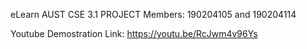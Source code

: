 





eLearn AUST CSE 3.1 PROJECT 
Members: 190204105 and 190204114


Youtube Demostration Link:  https://youtu.be/RcJwm4v96Ys